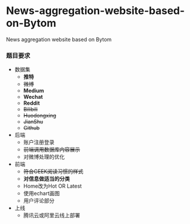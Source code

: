 # News-aggregation-website-based-on-Bytom
News aggregation website based on Bytom



### 题目要求

+ 数据集
  + **推特**
  + ~~微博~~
  + **Medium**
  + **Wechat**
  + **Reddit**
  + ~~Bilibili~~
  + ~~Huodongxing~~
  + ~~JianShu~~
  + ~~Github~~
+ 后端
  + 账户注册登录
  + ~~前端调用数据库内容展示~~
  + 对微博处理的优化
+ 前端
  + ~~符合GEEK阅读习惯的样式~~
  + **对信息做适当的分类**
  + Home改为Hot OR Latest
  + 使用echart画图
  + 用户评论部分
+ 上线
  + 腾讯云或阿里云线上部署


